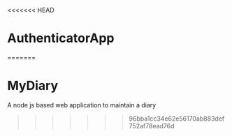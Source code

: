 <<<<<<< HEAD
# AuthenticatorApp
=======
# MyDiary
A node js based web application to maintain a diary
>>>>>>> 96bba1cc34e62e56170ab883def752af78ead76d
